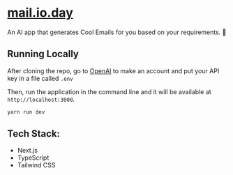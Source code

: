 # [mail.io.day](https://mail.io.day/)

An AI app that generates Cool Emails for you based on your requirements. 🚀


## Running Locally

After cloning the repo, go to [OpenAI](https://beta.openai.com/account/api-keys) to make an account and put your API key in a file called `.env`

Then, run the application in the command line and it will be available at `http://localhost:3000`.

```bash
yarn run dev
```

## Tech Stack:

- Next.js
- TypeScript
- Tailwind CSS
